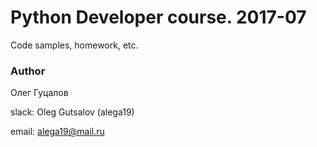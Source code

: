 # Python Developer course. 2017-07
Code samples, homework, etc.

### Author
Олег Гуцалов

slack: Oleg Gutsalov (alega19)

email: alega19@mail.ru
